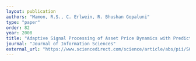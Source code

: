 ```yaml
---
layout: publication
authors: "Mamon, R.S., C. Erlwein, R. Bhushan Gopaluni"
type: "paper"
order: 82
year: 2008
title: "Adaptive Signal Processing of Asset Price Dynamics with Predictability Analysis"
journal: "Journal of Information Sciences"
external_url: "https://www.sciencedirect.com/science/article/abs/pii/S002002550700237X"
---
```

